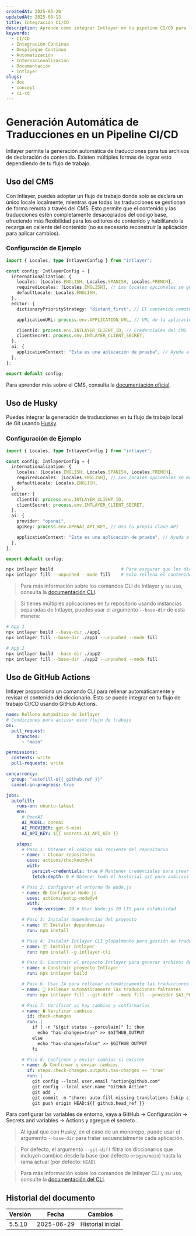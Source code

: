 ```yaml
---
createdAt: 2025-05-20
updatedAt: 2025-08-13
title: Integración CI/CD
description: Aprende cómo integrar Intlayer en tu pipeline CI/CD para la gestión y despliegue automatizado de contenido.
keywords:
  - CI/CD
  - Integración Continua
  - Despliegue Continuo
  - Automatización
  - Internacionalización
  - Documentación
  - Intlayer
slugs:
  - doc
  - concept
  - ci-cd
---
```


# Generación Automática de Traducciones en un Pipeline CI/CD

Intlayer permite la generación automática de traducciones para tus archivos de declaración de contenido. Existen múltiples formas de lograr esto dependiendo de tu flujo de trabajo.

## Uso del CMS

Con Intlayer, puedes adoptar un flujo de trabajo donde solo se declara un único locale localmente, mientras que todas las traducciones se gestionan de forma remota a través del CMS. Esto permite que el contenido y las traducciones estén completamente desacoplados del código base, ofreciendo más flexibilidad para los editores de contenido y habilitando la recarga en caliente del contenido (no es necesario reconstruir la aplicación para aplicar cambios).

### Configuración de Ejemplo

```ts fileName="intlayer.config.ts"
import { Locales, type IntlayerConfig } from "intlayer";

const config: IntlayerConfig = {
  internationalization: {
    locales: [Locales.ENGLISH, Locales.SPANISH, Locales.FRENCH],
    requiredLocales: [Locales.ENGLISH], // Los locales opcionales se gestionarán de forma remota
    defaultLocale: Locales.ENGLISH,
  },
  editor: {
    dictionaryPriorityStrategy: "distant_first", // El contenido remoto tiene prioridad

    applicationURL: process.env.APPLICATION_URL, // URL de la aplicación usada por el CMS

    clientId: process.env.INTLAYER_CLIENT_ID, // Credenciales del CMS
    clientSecret: process.env.INTLAYER_CLIENT_SECRET,
  },
  ai: {
    applicationContext: "Esta es una aplicación de prueba", // Ayuda a asegurar una generación consistente de traducciones
  },
};

export default config;
```

Para aprender más sobre el CMS, consulta la [documentación oficial](https://github.com/aymericzip/intlayer/blob/main/docs/docs/es/intlayer_CMS.md).

## Uso de Husky

Puedes integrar la generación de traducciones en tu flujo de trabajo local de Git usando [Husky](https://typicode.github.io/husky/).

### Configuración de Ejemplo

```ts fileName="intlayer.config.ts"
import { Locales, type IntlayerConfig } from "intlayer";

const config: IntlayerConfig = {
  internationalization: {
    locales: [Locales.ENGLISH, Locales.SPANISH, Locales.FRENCH],
    requiredLocales: [Locales.ENGLISH], // Los locales opcionales se manejan de forma remota
    defaultLocale: Locales.ENGLISH,
  },
  editor: {
    clientId: process.env.INTLAYER_CLIENT_ID,
    clientSecret: process.env.INTLAYER_CLIENT_SECRET,
  },
  ai: {
    provider: "openai",
    apiKey: process.env.OPENAI_API_KEY, // Usa tu propia clave API

    applicationContext: "Esta es una aplicación de prueba", // Ayuda a asegurar una generación consistente de traducciones
  },
};

export default config;
```

```bash fileName=".husky/pre-push"
npx intlayer build                          # Para asegurar que los diccionarios estén actualizados
npx intlayer fill --unpushed --mode fill    # Solo rellena el contenido faltante, no actualiza los existentes
```

> Para más información sobre los comandos CLI de Intlayer y su uso, consulta la [documentación CLI](https://github.com/aymericzip/intlayer/blob/main/docs/docs/es/intlayer_cli.md).

> Si tienes múltiples aplicaciones en tu repositorio usando instancias separadas de Intlayer, puedes usar el argumento `--base-dir` de esta manera:

```bash fileName=".husky/pre-push"
# App 1
npx intlayer build --base-dir ./app1
npx intlayer fill --base-dir ./app1 --unpushed --mode fill

# App 2
npx intlayer build --base-dir ./app2
npx intlayer fill --base-dir ./app2 --unpushed --mode fill
```

## Uso de GitHub Actions

Intlayer proporciona un comando CLI para rellenar automáticamente y revisar el contenido del diccionario. Esto se puede integrar en tu flujo de trabajo CI/CD usando GitHub Actions.

```yaml fileName=".github/workflows/intlayer-translate.yml"
name: Relleno Automático de Intlayer
# Condiciones para activar este flujo de trabajo
on:
  pull_request:
    branches:
      - "main"

permissions:
  contents: write
  pull-requests: write

concurrency:
  group: "autofill-${{ github.ref }}"
  cancel-in-progress: true

jobs:
  autofill:
    runs-on: ubuntu-latest
    env:
      # OpenAI
      AI_MODEL: openai
      AI_PROVIDER: gpt-5-mini
      AI_API_KEY: ${{ secrets.AI_API_KEY }}

    steps:
      # Paso 1: Obtener el código más reciente del repositorio
      - name: ⬇️ Clonar repositorio
        uses: actions/checkout@v4
        with:
          persist-credentials: true # Mantener credenciales para crear PRs
          fetch-depth: 0 # Obtener todo el historial git para análisis de diferencias

      # Paso 2: Configurar el entorno de Node.js
      - name: 🟢 Configurar Node.js
        uses: actions/setup-node@v4
        with:
          node-version: 20 # Usar Node.js 20 LTS para estabilidad

      # Paso 3: Instalar dependencias del proyecto
      - name: 📦 Instalar dependencias
        run: npm install

      # Paso 4: Instalar Intlayer CLI globalmente para gestión de traducciones
      - name: 📦 Instalar Intlayer
        run: npm install -g intlayer-cli

      # Paso 5: Construir el proyecto Intlayer para generar archivos de traducción
      - name: ⚙️ Construir proyecto Intlayer
        run: npx intlayer build

      # Paso 6: Usar IA para rellenar automáticamente las traducciones faltantes
      - name: 🤖 Rellenar automáticamente las traducciones faltantes
        run: npx intlayer fill --git-diff --mode fill --provider $AI_PROVIDER --model $AI_MODEL --api-key $AI_API_KEY

      # Paso 7: Verificar si hay cambios y confirmarlos
      - name: � Verificar cambios
        id: check-changes
        run: |
          if [ -n "$(git status --porcelain)" ]; then
            echo "has-changes=true" >> $GITHUB_OUTPUT
          else
            echo "has-changes=false" >> $GITHUB_OUTPUT
          fi

      # Paso 8: Confirmar y enviar cambios si existen
      - name: 📤 Confirmar y enviar cambios
        if: steps.check-changes.outputs.has-changes == 'true'
        run: |
          git config --local user.email "action@github.com"
          git config --local user.name "GitHub Action"
          git add .
          git commit -m "chore: auto-fill missing translations [skip ci]"
          git push origin HEAD:${{ github.head_ref }}
```

Para configurar las variables de entorno, vaya a GitHub → Configuración → Secrets and variables → Actions y agregue el secreto .

> Al igual que con Husky, en el caso de un monorepo, puede usar el argumento `--base-dir` para tratar secuencialmente cada aplicación.

> Por defecto, el argumento `--git-diff` filtra los diccionarios que incluyen cambios desde la base (por defecto `origin/main`) hasta la rama actual (por defecto: `HEAD`).

> Para más información sobre los comandos de Intlayer CLI y su uso, consulte la [documentación del CLI](https://github.com/aymericzip/intlayer/blob/main/docs/docs/es/intlayer_cli.md).

## Historial del documento

| Versión | Fecha      | Cambios           |
| ------- | ---------- | ----------------- |
| 5.5.10  | 2025-06-29 | Historial inicial |
